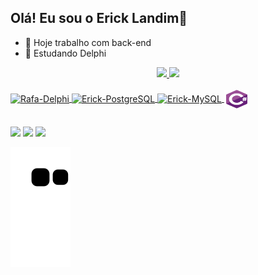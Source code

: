 ## Olá! Eu sou o Erick Landim👋

- 🔭 Hoje trabalho com back-end
- 🌱 Estudando Delphi

<div align="center">
  <a href="https://github.com/ErickLandim">
  <img height="180em" src="https://github-readme-stats.vercel.app/api?username=ErickLandim&show_icons=true&theme=dracula&include_all_commits=true&count_private=true"/>
  <img height="180em" src="https://github-readme-stats.vercel.app/api/top-langs/?username=ErickLandim&layout=compact&langs_count=7&theme=dracula"/>
</div>
<div style="display: inline_block"><br>
 
  <img align="center" alt="Rafa-Delphi" height="30" width="40" src="https://user-images.githubusercontent.com/3423282/123477765-e4013700-d5d4-11eb-876c-de9aab52153b.png">
 
  <img align="center" alt="Erick-PostgreSQL" height="30" width="40" src="https://cdn.jsdelivr.net/gh/devicons/devicon/icons/postgresql/postgresql-plain.svg">
  
  <img align="center" alt="Erick-MySQL" height="30" width="40" src="https://cdn.jsdelivr.net/gh/devicons/devicon/icons/mysql/mysql-original.svg">
  
  <img align="center" alt="Erick-Csharp" height="30" width="40" src="https://raw.githubusercontent.com/devicons/devicon/master/icons/csharp/csharp-original.svg">
  
</div>
  
  ##
  
<div> 
  <a href="https://instagram.com/erick_landim_dos_santos" target="_blank"><img src="https://img.shields.io/badge/-Instagram-%23E4405F?style=for-the-badge&logo=instagram&logoColor=white" target="_blank"></a>
  <a href = "mailto:ericklandimaop@gmail.com"><img src="https://img.shields.io/badge/-Gmail-%23333?style=for-the-badge&logo=gmail&logoColor=white" target="_blank"></a>
  <a href="https://www.linkedin.com/in/erick-landim-5aa660210" target="_blank"><img src="https://img.shields.io/badge/-LinkedIn-%230077B5?style=for-the-badge&logo=linkedin&logoColor=white" target="_blank"></a> 
 
  ![Snake animation](https://github.com/ErickLandim/ErickLandim/blob/output/github-contribution-grid-snake.svg)
 
</div> 
 
